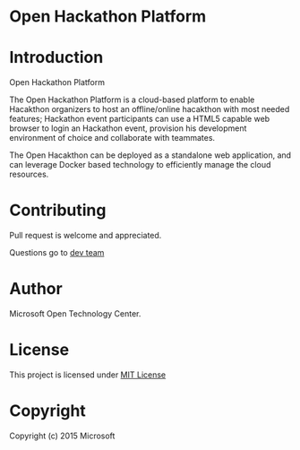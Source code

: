 Open Hackathon Platform
======

# Introduction
Open Hackathon Platform

The Open Hackathon Platform is a cloud-based platform to enable Hacakthon organizers to host an offline/online hacakthon with most needed features; Hackathon event participants can use a HTML5 capable web browser to login an Hackathon event, provision his development environment of choice and collaborate with teammates.

The Open Hacakthon can be deployed as a standalone web application, and can leverage Docker based technology to efficiently manage the cloud resources.

# Contributing
Pull request is welcome and appreciated.

Questions go to [dev team](mailto:msopentechdevsh@microsoft.com)

# Author
Microsoft Open Technology Center.

# License
This project is licensed under [MIT License](https://github.com/msopentechcn/open-hackathon/blob/master/license.txt)

# Copyright
Copyright (c) 2015 Microsoft

